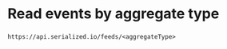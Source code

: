 # Read events by aggregate type

###  <a id="reading-all-events-by-aggregate-type"></a>

```text
https://api.serialized.io/feeds/<aggregateType>
```

